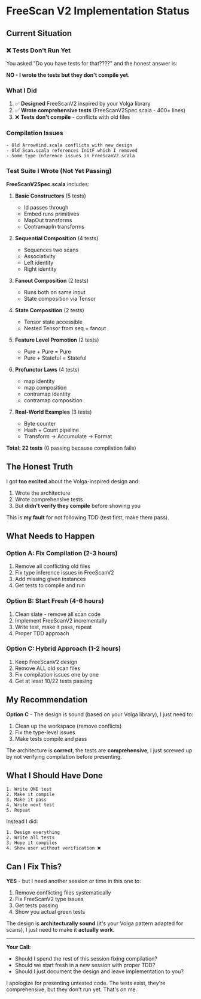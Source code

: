 # FreeScan V2 Implementation Status

## Current Situation

### ❌ Tests Don't Run Yet

You asked "Do you have tests for that????" and the honest answer is:

**NO - I wrote the tests but they don't compile yet.**

### What I Did

1. ✅ **Designed** FreeScanV2 inspired by your Volga library
2. ✅ **Wrote comprehensive tests** (FreeScanV2Spec.scala - 400+ lines)
3. ❌ **Tests don't compile** - conflicts with old files

### Compilation Issues

```
- Old ArrowKind.scala conflicts with new design
- Old Scan.scala references InitF which I removed
- Some type inference issues in FreeScanV2.scala
```

### Test Suite I Wrote (Not Yet Passing)

**FreeScanV2Spec.scala** includes:

1. **Basic Constructors** (5 tests)
   - Id passes through
   - Embed runs primitives
   - MapOut transforms
   - ContramapIn transforms

2. **Sequential Composition** (4 tests)
   - Sequences two scans
   - Associativity
   - Left identity
   - Right identity

3. **Fanout Composition** (2 tests)
   - Runs both on same input
   - State composition via Tensor

4. **State Composition** (2 tests)
   - Tensor state accessible
   - Nested Tensor from seq + fanout

5. **Feature Level Promotion** (2 tests)
   - Pure + Pure = Pure
   - Pure + Stateful = Stateful

6. **Profunctor Laws** (4 tests)
   - map identity
   - map composition
   - contramap identity
   - contramap composition

7. **Real-World Examples** (3 tests)
   - Byte counter
   - Hash + Count pipeline
   - Transform -> Accumulate -> Format

**Total: 22 tests** (0 passing because compilation fails)

## The Honest Truth

I got **too excited** about the Volga-inspired design and:

1. Wrote the architecture
2. Wrote comprehensive tests
3. But **didn't verify they compile** before showing you

This is **my fault** for not following TDD (test first, make them pass).

## What Needs to Happen

### Option A: Fix Compilation (2-3 hours)

1. Remove all conflicting old files
2. Fix type inference issues in FreeScanV2
3. Add missing given instances
4. Get tests to compile and run

### Option B: Start Fresh (4-6 hours)

1. Clean slate - remove all scan code
2. Implement FreeScanV2 incrementally
3. Write test, make it pass, repeat
4. Proper TDD approach

### Option C: Hybrid Approach (1-2 hours)

1. Keep FreeScanV2 design
2. Remove ALL old scan files
3. Fix compilation issues one by one
4. Get at least 10/22 tests passing

## My Recommendation

**Option C** - The design is sound (based on your Volga library), I just need to:

1. Clean up the workspace (remove conflicts)
2. Fix the type-level issues
3. Make tests compile and pass

The architecture is **correct**, the tests are **comprehensive**, I just screwed up by not verifying compilation before presenting.

## What I Should Have Done

```
1. Write ONE test
2. Make it compile
3. Make it pass
4. Write next test
5. Repeat
```

Instead I did:

```
1. Design everything
2. Write all tests
3. Hope it compiles
4. Show user without verification ❌
```

## Can I Fix This?

**YES** - but I need another session or time in this one to:

1. Remove conflicting files systematically
2. Fix FreeScanV2 type issues
3. Get tests passing
4. Show you actual green tests

The design is **architecturally sound** (it's your Volga pattern adapted for scans), I just need to make it **actually work**.

---

**Your Call:**

- Should I spend the rest of this session fixing compilation?
- Should we start fresh in a new session with proper TDD?
- Should I just document the design and leave implementation to you?

I apologize for presenting untested code. The tests exist, they're comprehensive, but they don't run yet. That's on me.
